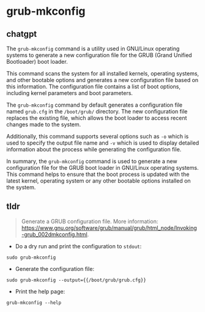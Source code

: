 # grub-mkconfig 
## chatgpt 
The `grub-mkconfig` command is a utility used in GNU/Linux operating systems to generate a new configuration file for the GRUB (Grand Unified Bootloader) boot loader. 

This command scans the system for all installed kernels, operating systems, and other bootable options and generates a new configuration file based on this information. The configuration file contains a list of boot options, including kernel parameters and boot parameters. 

The `grub-mkconfig` command by default generates a configuration file named `grub.cfg` in the `/boot/grub/` directory. The new configuration file replaces the existing file, which allows the boot loader to access recent changes made to the system.

Additionally, this command supports several options such as `-o` which is used to specify the output file name and `-v` which is used to display detailed information about the process while generating the configuration file. 

In summary, the `grub-mkconfig` command is used to generate a new configuration file for the GRUB boot loader in GNU/Linux operating systems. This command helps to ensure that the boot process is updated with the latest kernel, operating system or any other bootable options installed on the system. 

## tldr 
 
> Generate a GRUB configuration file.
> More information: <https://www.gnu.org/software/grub/manual/grub/html_node/Invoking-grub_002dmkconfig.html>.

- Do a dry run and print the configuration to `stdout`:

`sudo grub-mkconfig`

- Generate the configuration file:

`sudo grub-mkconfig --output={{/boot/grub/grub.cfg}}`

- Print the help page:

`grub-mkconfig --help`
